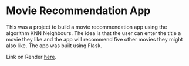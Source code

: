 # Movie Recommendation App

This was a project to build a movie recommendation app using the algorithm KNN Neighbours. The idea is that the user can enter the title a movie they like and the app will recommend five other movies they might also like. The app was built using Flask.

Link on Render [here](https://flask-integration.onrender.com/).
